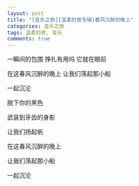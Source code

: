 ```yaml
---
layout: post
title: "[音乐之旅][温柔的夜专辑]春风沉醉的晚上"
categories: 音乐之旅
tags: 温柔的夜, 音乐
comments: true
---
```


一瞬间的包围 挣扎有用吗  它就在眼前

在这春风沉醉的晚上 让我们荡起那小船

一起沉沦


脱下你的黑色

武装到牙齿的身影

让我们扬起帆

在这春风沉醉的晚上

让我们荡起那小船

一起沉沦
